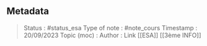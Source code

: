 ## Metadata
> Status : #status_esa
> Type of note : #note_cours
> Timestamp : 20/09/2023
> Topic (moc) :
> Author :
> Link [[ESA]] [[3ème INFO]]